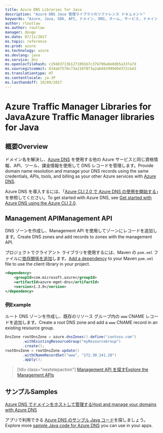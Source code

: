 ```yaml
---
title: Azure DNS Libraries for Java
description: "Azure DNS Java 管理ライブラリのリファレンス ドキュメント"
keywords: "Azure, Java, SDK, API, ドメイン, DNS, ネーム, サービス, ドメイン ネーム サービス"
author: rloutlaw
ms.author: routlaw
manager: douge
ms.date: 07/11/2017
ms.topic: reference
ms.prod: azure
ms.technology: azure
ms.devlang: java
ms.service: dns
ms.openlocfilehash: c29403713b1271091b7c37b796a0e8d65a337a7d
ms.sourcegitcommit: 634ab7578c73a219f8f3a2a6d43999d9d372cb43
ms.translationtype: HT
ms.contentlocale: ja-JP
ms.lasthandoff: 10/09/2017
---
```

# <a name="azure-traffic-manager-libraries-for-java"></a><span data-ttu-id="db478-104">Azure Traffic Manager Libraries for Java</span><span class="sxs-lookup"><span data-stu-id="db478-104">Azure Traffic Manager libraries for Java</span></span>

## <a name="overview"></a><span data-ttu-id="db478-105">概要</span><span class="sxs-lookup"><span data-stu-id="db478-105">Overview</span></span>

<span data-ttu-id="db478-106">ドメイン名を解決し、[Azure DNS](/azure/dns/dns-overview) を使用する他の Azure サービスと同じ資格情報、API、ツール、課金情報を使用して DNS レコードを管理します。</span><span class="sxs-lookup"><span data-stu-id="db478-106">Provide domain name resolution and manage your DNS records using the same credentials, APIs, tools, and billing as your other Azure services with [Azure DNS](/azure/dns/dns-overview).</span></span>

<span data-ttu-id="db478-107">Azure DNS を導入するには、「[Azure CLI 2.0 で Azure DNS の使用を開始する](/azure/dns/dns-getstarted-cli)」を参照してください。</span><span class="sxs-lookup"><span data-stu-id="db478-107">To get started with Azure DNS, see [Get started with Azure DNS using the Azure CLI 2.0](/azure/dns/dns-getstarted-cli).</span></span>

## <a name="management-api"></a><span data-ttu-id="db478-108">Management API</span><span class="sxs-lookup"><span data-stu-id="db478-108">Management API</span></span>

<span data-ttu-id="db478-109">DNS ゾーンを作成し、Management API を使用してゾーンにレコードを追加します。</span><span class="sxs-lookup"><span data-stu-id="db478-109">Create DNS zones and add records to zones with the management API.</span></span>

<span data-ttu-id="db478-110">プロジェクトでクライアント ライブラリを使用するには、Maven の `pom.xml` ファイルに[依存関係を追加](https://maven.apache.org/guides/getting-started/index.html#How_do_I_use_external_dependencies)します。</span><span class="sxs-lookup"><span data-stu-id="db478-110">[Add a dependency](https://maven.apache.org/guides/getting-started/index.html#How_do_I_use_external_dependencies) to your Maven `pom.xml` file to use the client library in your project.</span></span>

```XML
<dependency>
    <groupId>com.microsoft.azure</groupId>
    <artifactId>azure-mgmt-dns</artifactId>
    <version>1.3.0</version>
</dependency>
```   

### <a name="example"></a><span data-ttu-id="db478-111">例</span><span class="sxs-lookup"><span data-stu-id="db478-111">Example</span></span>

<span data-ttu-id="db478-112">ルート DNS ゾーンを作成し、既存のリソース グループ内の `www` CNAME レコードを追加します。</span><span class="sxs-lookup"><span data-stu-id="db478-112">Create a root DNS zone and add a `www` CNAME record in an existing resource group.</span></span>

```java
DnsZone rootDnsZone = azure.dnsZones().define("contoso.com")
        .withExistingResourceGroup("myResourceGroup")
        .create();
rootDnsZone = rootDnsZone.update()
        .withCNameRecordSet("www", "172.30.241.20")
        .apply();
```

> [!div class="nextstepaction"]
> [<span data-ttu-id="db478-113">Management API を探す</span><span class="sxs-lookup"><span data-stu-id="db478-113">Explore the Management APIs</span></span>](/java/api/overview/azure/dns/managementapi)

## <a name="samples"></a><span data-ttu-id="db478-114">サンプル</span><span class="sxs-lookup"><span data-stu-id="db478-114">Samples</span></span>

[<span data-ttu-id="db478-115">Azure DNS でドメインをホストして管理する</span><span class="sxs-lookup"><span data-stu-id="db478-115">Host and manage your domains with Azure DNS</span></span>](https://github.com/Azure-Samples/dns-java-host-and-manage-your-domains)

<span data-ttu-id="db478-116">アプリで利用できる [Azure DNS のサンプル Java コード](https://azure.microsoft.com/resources/samples/?platform=java&term=dns)を探しましょう。</span><span class="sxs-lookup"><span data-stu-id="db478-116">Explore more [sample Java code for Azure DNS](https://azure.microsoft.com/resources/samples/?platform=java&term=dns) you can use in your apps.</span></span>